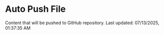 # Auto Push File

Content that will be pushed to GitHub repository.
Last updated: 07/13/2025, 01:37:35 AM